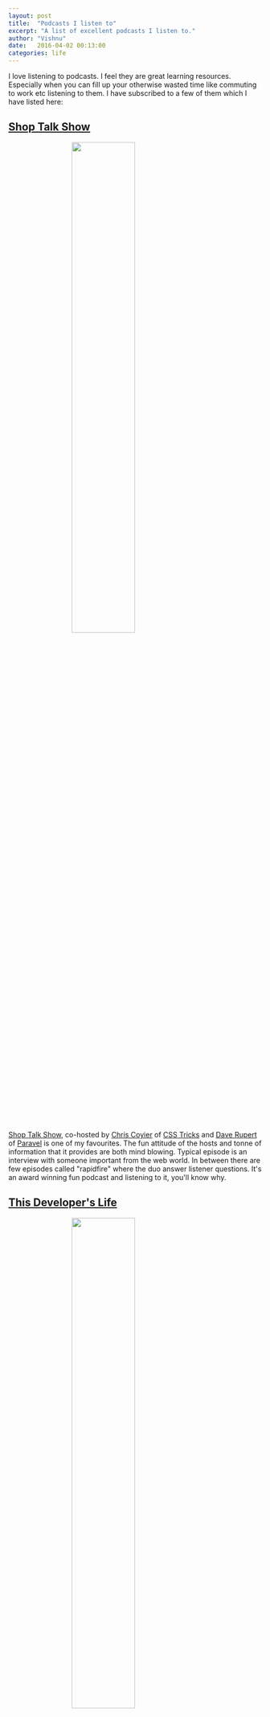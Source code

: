 ```yaml
---
layout: post
title:  "Podcasts I listen to"
excerpt: "A list of excellent podcasts I listen to."
author: "Vishnu"
date:   2016-04-02 00:13:00
categories: life
---
```


I love listening to podcasts. I feel they are great learning resources. Especially when you can fill up your otherwise wasted time like commuting to work etc listening to them. I have subscribed to a few of them which I have listed here:

## [Shop Talk Show](http://shoptalkshow.com) 

<img style="width: 50%; margin-left: 25%;" src="http://shoptalkshow.com/wp-content/themes/shoptalk2/images/shoptalk_logo.png" class="center-align">

[Shop Talk Show](http://shoptalkshow.com), co-hosted by [Chris Coyier](http://chriscoyier.net) of [CSS Tricks](http://css-tricks.com) and [Dave Rupert](http://daverupert.com) of [Paravel](http://paravelinc.com) is one of my favourites. The fun attitude of the hosts and tonne of information that it provides are both mind blowing. Typical episode is an interview with someone important from the web world. In between there are few episodes called "rapidfire" where the duo answer listener questions. It's an award winning fun podcast and listening to it, you'll know why.

## [This Developer's Life](http://thisdeveloperslife.com/)

<img style="width: 50%; margin-left: 25%;" src="http://thisdeveloperslife.com/images/tdl_logo1.png" class="center-align">

A podcast about developers and their lives. This one is hosted by Scott Henselman and  Rob Conery, is like a behind the scenes look at what goes in a developer's life.

## [Five Minute Geek Show](http://fiveminutegeekshow.com)

<img style="width: 50%; margin-left: 25%;" src="https://media.simplecast.com/podcast/logo_image/335/twitter-etc-fmgs-logo-white.png" class="center-align">

This is a podcast by [Matt Stauffer](http://mattstauffer.co) with episodes lasting for around 5-10 mins each. Mostly geeky topics related to development, design, project management and other topics, this is a podcast which does not take too much of your time but conveys a good deal of information. I love this one for the cheerful approach Matt gives it.

## [Developer Tea](http://developertea.com)

<img style="width: 50%; margin-left: 25%;" src="http://cdn.pastemagazine.com/www/system/images/photo_albums/podcast-logos/large/podcast3.jpg?1384968217" class="center-align">

This podcast is all about developers and related stuff by Jonathan Cutrell. This alternates between interviews and motivational episodes. A very awesome podcast!

## [Late nights with Trav and Los](http://www.travandlos.com/)

<img style="width: 50%; margin-left: 25%;" src="https://media.simplecast.com/podcast/logo_image/311/Trav_and_Los_avatar_Final.png" class="center-align">

This is another of my favourites by Travis Neilson and Carlos Montoya who are designers. In their own words this  podcast is a late night discussion about being a healthy and productive professional in todays creative economy. Casual, fun, educational (maybe)! I love the ideas they toss around.

## [Codepen Radio](https://blog.codepen.io/radio/)

<img style="width: 50%; margin-left: 25%; background-color: black;" src="http://media.creativebloq.futurecdn.net/sites/creativebloq.com/files/images/2015/01/codepenradio.jpg" class="center-align">

Codepen Radio is a podcast about building and running an app and the behind the scenes. Hosted by the crew behind [CodePen](http://codepen.io), they discuss about how they built Codepen, how they manage finances and legal stuff and how they hire resources. Very good insight into building a product and running a business. 

## [Sean Wes Podcast](http://seanwes.com/podcast/) 

<img style="width: 50%; margin-left: 25%;" src="http://seanwes.com/wp-content/themes/seanwes/i/podcast.svg" class="center-align">

Tangible insights on creativity and business every single Wednesday and Friday. This podcast by Sean McCabe and Ben Toalson as they let you inside their discussions on the many facets of making a living online. Rich with life tips and business insights, this one is high on my favorites lists.

## [Sean Wes TV](http://seanwes.com/tv/) 

<img style="width: 50%; margin-left: 25%;" src="http://seanwes.com/wp-content/uploads/2015/09/seanwes-tv.jpg" class="center-align">

This is ashorter version of SeanWes Podcast with byte sized pointers and lessons.

## [Laravel Podcast](http://www.laravelpodcast.com/)

<img style="width: 50%; margin-left: 25%;" src="https://media.simplecast.com/episode/image/32762/thumb_1458581716-artwork.jpg" class="center-align">

This is the official Laravel Framework Podcast. Hosted by [Matt Stauffer](http://mattstauffer.co) - developer and Laravel evangelist, [Taylor Otwell](http://taylorotwell.com) - founder of Laravel and [Jeffrey Way](http://laracasts.com) - developer evangelist and founder of Laracasts. The Laravel Podcast brings you Laravel and PHP development news and discussion.

## [Laracasts Snippet](http://laracasts.audio)

<img style="width: 50%; margin-left: 25%;" src="https://media.simplecast.com/episode/image/32768/thumb_1458590933-artwork.jpg" class="center-align">

This is a five minute show by Jeffrey Way, founder of [Laracasts](http://laracasts.com). In his own words, the Laracasts snippet, each episode, offers a single thought on some aspect of web development. Nothing more, nothing less. This is a cool one and not specific to Laravel. So check this out.

## [JS Jabber](https://devchat.tv/js-jabber)

<img style="width: 50%; margin-left: 25%;" src="https://pbs.twimg.com/profile_images/466952257766825984/7UIaZgyJ.jpeg" class="center-align">

A weekly podcast about JavaScript, including Node.js, Front-End Technologies, Careers, Teams and more. 